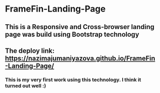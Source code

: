 # FrameFin-Landing-Page

## This is a Responsive and Cross-browser landing page was build using Bootstrap technology

## The deploy link: https://nazimajumaniyazova.github.io/FrameFin-Landing-Page/



### This is my very first work using this technology. I think it turned out well :)
